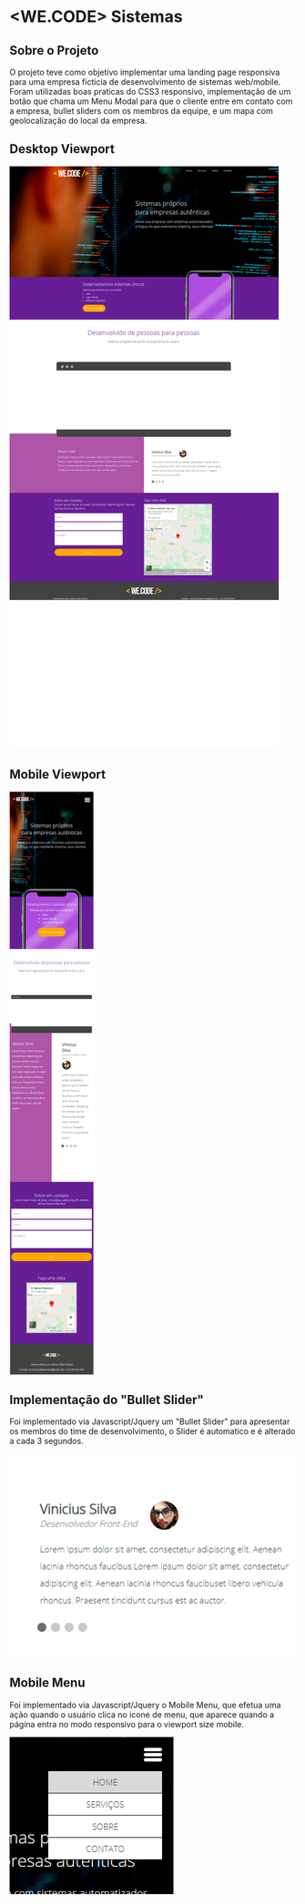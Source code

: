 # <WE.CODE> Sistemas

## Sobre o Projeto
O projeto teve como objetivo implementar uma landing page responsiva para uma empresa ficticia de desenvolvimento de sistemas web/mobile. Foram utilizadas boas praticas do CSS3 responsivo, implementação de um botão que chama um Menu Modal para que o cliente entre em contato com a empresa, bullet sliders com os membros da equipe, e um mapa com geolocalização do local da empresa. 

## Desktop Viewport
![](viewport-projeto-3/desktop-viewport.png)

## Mobile Viewport
![](viewport-projeto-3/mobile-viewport.png)

## Implementação do "Bullet Slider"
Foi implementado via Javascript/Jquery um "Bullet Slider" para apresentar os membros do time de desenvolvimento, o Slider é automatico e é alterado a cada 3 segundos. 

![](viewport-projeto-3/bullet-slider.png)

## Mobile Menu
Foi implementado via Javascript/Jquery o Mobile Menu, que efetua uma ação quando o usuário clica no icone de menu, que aparece quando a página entra no modo responsivo para o viewport size mobile. 

![](viewport-projeto-3/mobile-menu.png)
